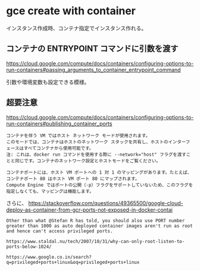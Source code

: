 # gce create with container
インスタンス作成時、コンテナ指定でインスタンス作れる。

## コンテナの ENTRYPOINT コマンドに引数を渡す
https://cloud.google.com/compute/docs/containers/configuring-options-to-run-containers#passing_arguments_to_container_entrypoint_command

引数や環境変数も設定できる模様。

## 超要注意
https://cloud.google.com/compute/docs/containers/configuring-options-to-run-containers#publishing_container_ports
```
コンテナを伴う VM ではホスト ネットワーク モードが使用されます。
このモードでは、コンテナはホストのネットワーク スタックを共有し、ホストのインターフェースはすべてコンテナから使用可能です。
注: これは、docker run コマンドを使用する際に --network="host" フラグを渡すことと同じです。コンテナのネットワーク設定とホストモードをご覧ください。

コンテナポートには、ホスト VM ポートへの 1 対 1 のマッピングがあります。たとえば、コンテナポート 80 はホスト VM ポート 80 にマップされます。
Compute Engine ではポートの公開（-p）フラグをサポートしていないため、このフラグを指定しなくても、マッピングは機能します。
```

さらに、
https://stackoverflow.com/questions/49365500/google-cloud-deploy-as-container-from-gcr-ports-not-exposed-in-docker-contai

```
Other than what @Stefan R has told, you should also use PORT number greater than 1000 as auto deployed container images aren't run as root and hence can't access privileged ports.

https://www.staldal.nu/tech/2007/10/31/why-can-only-root-listen-to-ports-below-1024/

https://www.google.co.in/search?q=privileged+ports+linux&oq=privileged+ports+linux
```